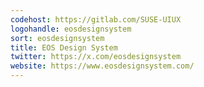 ```yaml
---
codehost: https://gitlab.com/SUSE-UIUX
logohandle: eosdesignsystem
sort: eosdesignsystem
title: EOS Design System
twitter: https://x.com/eosdesignsystem
website: https://www.eosdesignsystem.com/
---
```

